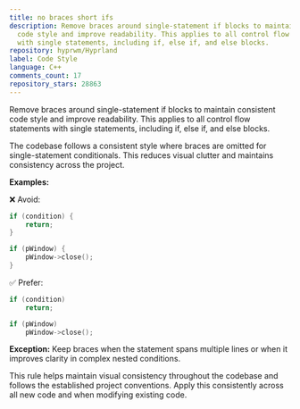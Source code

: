 ```yaml
---
title: no braces short ifs
description: Remove braces around single-statement if blocks to maintain consistent
  code style and improve readability. This applies to all control flow statements
  with single statements, including if, else if, and else blocks.
repository: hyprwm/Hyprland
label: Code Style
language: C++
comments_count: 17
repository_stars: 28863
---
```


Remove braces around single-statement if blocks to maintain consistent code style and improve readability. This applies to all control flow statements with single statements, including if, else if, and else blocks.

The codebase follows a consistent style where braces are omitted for single-statement conditionals. This reduces visual clutter and maintains consistency across the project.

**Examples:**

❌ Avoid:
```cpp
if (condition) {
    return;
}

if (pWindow) {
    pWindow->close();
}
```

✅ Prefer:
```cpp
if (condition)
    return;

if (pWindow)
    pWindow->close();
```

**Exception:** Keep braces when the statement spans multiple lines or when it improves clarity in complex nested conditions.

This rule helps maintain visual consistency throughout the codebase and follows the established project conventions. Apply this consistently across all new code and when modifying existing code.